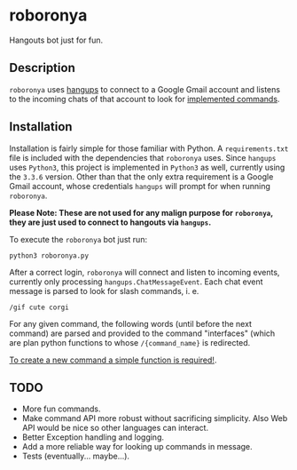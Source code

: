 # roboronya
Hangouts bot just for fun.

## Description

`roboronya` uses [hangups](https://github.com/tdryer/hangups) to connect to a Google Gmail account and listens to the
incoming chats of that account to look for [implemented commands](https://github.com/synnick/roboronya/blob/master/commands.py#L13).

## Installation

Installation is fairly simple for those familiar with Python. A `requirements.txt` file is included with the dependencies that `roboronya` uses. Since `hangups` uses `Python3`, this project is implemented in `Python3` as well, currently using the `3.3.6` version. Other than that the only extra requirement is a Google Gmail account, whose credentials `hangups` will prompt for when running `roboronya`.

**Please Note: These are not used for any malign purpose for `roboronya`, they are just used to connect to hangouts
via `hangups`.**

To execute the `roboronya` bot just run:
```
python3 roboronya.py
```

After a correct login, `roboronya` will connect and listen to incoming events, currently only processing `hangups.ChatMessageEvent`. Each chat event message is parsed to look for slash commands, i. e.
```
/gif cute corgi
```

For any given command, the following words (until before the next command) are parsed and provided to the command "interfaces" (which are plan python functions to whose `/{command_name}` is redirected.

[To create a new command a simple function is required!](https://github.com/synnick/roboronya/blob/master/commands.py#L253).

## TODO
- More fun commands.
- Make command API more robust without sacrificing simplicity. Also Web API would be nice so other languages can interact.
- Better Exception handling and logging.
- Add a more reliable way for looking up commands in message.
- Tests (eventually... maybe...).
